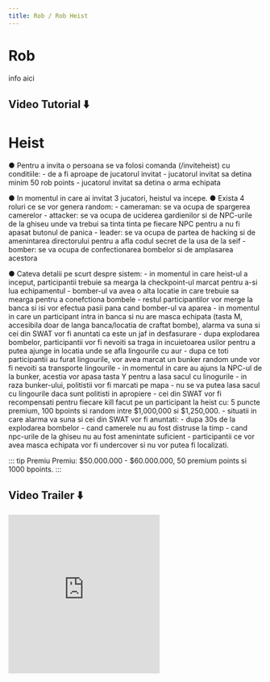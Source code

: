 ```yaml
---
title: Rob / Rob Heist
---
```


# Rob

info aici
 
## Video Tutorial :arrow_down: 

# Heist

● Pentru a invita o persoana se va folosi comanda (/inviteheist) cu conditiile:
	- de a fi aproape de jucatorul invitat
	- jucatorul invitat sa detina minim 50 rob points
	- jucatorul invitat sa detina o arma echipata

● In momentul in care ai invitat 3 jucatori, heistul va incepe.
● Exista 4 roluri ce se vor genera random: 
	- cameraman: se va ocupa de spargerea camerelor
	- attacker: se va ocupa de uciderea gardienilor si de NPC-urile de la ghiseu unde va trebui sa tinta tinta pe fiecare NPC pentru a nu fi apasat butonul de panica
	- leader: se va ocupa de partea de hacking si de amenintarea directorului pentru a afla codul secret de la usa de la seif
	- bomber: se va ocupa de confectionarea bombelor si de amplasarea acestora

● Cateva detalii pe scurt despre sistem:
	- in momentul in care heist-ul a inceput, participantii trebuie sa mearga la checkpoint-ul marcat pentru a-si lua echipamentul
	- bomber-ul va avea o alta locatie in care trebuie sa mearga pentru a conefctiona bombele
	- restul participantilor vor merge la banca si isi vor efectua pasii pana cand bomber-ul va aparea
	- in momentul in care un participant intra in banca si nu are masca echipata (tasta M, accesibila doar de langa banca/locatia de craftat bombe), alarma va suna si cei din SWAT vor fi anuntati ca este un jaf in desfasurare
	- dupa explodarea bombelor, participantii vor fi nevoiti sa traga in incuietoarea usilor pentru a putea ajunge in locatia unde se afla lingourile cu aur
	- dupa ce toti participantii au furat lingourile, vor avea marcat un bunker random unde vor fi nevoiti sa transporte lingourile
	- in momentul in care au ajuns la NPC-ul de la bunker, acestia vor apasa tasta Y pentru a lasa sacul cu linogurile
	- in raza bunker-ului, politistii vor fi marcati pe mapa
	- nu se va putea lasa sacul cu lingourile daca sunt politisti in apropiere
	- cei din SWAT vor fi recompensati pentru fiecare kill facut pe un participant la heist cu: 5 puncte premium, 100 bpoints si random intre $1,000,000 si $1,250,000.
	- situatii in care alarma va suna si cei din SWAT vor fi anuntati:
		- dupa 30s de la explodarea bombelor
		- cand camerele nu au fost distruse la timp
		- cand npc-urile de la ghiseu nu au fost amenintate suficient
	- participantii ce vor avea masca echipata vor fi undercover si nu vor putea fi localizati.

::: tip Premiu
Premiu: $50.000.000 - $60.000.000, 50 premium points si 1000 bpoints.
:::

## Video Trailer :arrow_down: 
<iframe height="315" src="https://www.youtube.com/embed/Sk0oZFI4Pjs?si=XH6EYxTYkuZnk4Mc?rel=0&controls=0" title="YouTube video player" frameborder="0" allow="accelerometer; autoplay; clipboard-write; encrypted-media; gyroscope; picture-in-picture; web-share" allowfullscreen></iframe>
